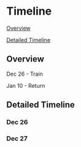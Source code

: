 # Timeline
[Overview]()

[Detailed Timeline]()

## Overview

Dec 26 - Train

Jan 10 - Return

## Detailed Timeline

### Dec 26

### Dec 27
